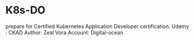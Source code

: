 # K8s-DO

prepare for Certified Kubernetes Application Developer certification.
Udemy : CKAD
Author: Zeal Vora
Account: Digital-ocean
